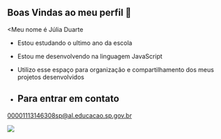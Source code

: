 ## Boas Vindas ao meu perfil 💝

<Meu nome é Júlia Duarte
- Estou estudando o ultimo ano da escola
- Estou me desenvolvendo na linguagem JavaScript
- Utilizo esse espaço para organização e compartilhamento dos meus projetos desenvolvidos

- ## Para entrar em contato
00001113146308sp@al.educacao.sp.gov.br

![](https://media.tenor.com/EvXOBGTFWg4AAAAM/not-funny-eye-roll.gifhttps://media.tenor.com/EvXOBGTFWg4AAAAM/not-funny-eye-roll.gif)
